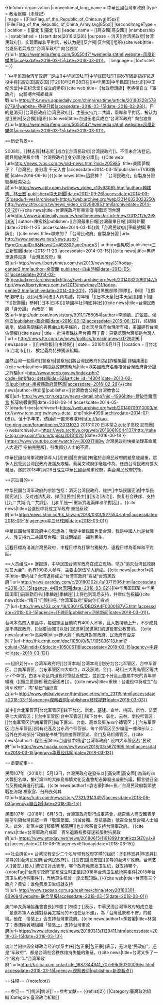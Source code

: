 {{Infobox organization
|conventional_long_name        = 中華民國台灣軍政府
|type      = 政治組織（未登記）<br />
|image     =  [[File:Flag_of_the_Republic_of_China.svg|85px]][[File:Flag_of_the_Republic_of_China_Army.svg|85px]]
|secondImageType = 
|location        = [[臺北市|臺北市]]
|leader_name      = [[高安國|高安國]]
|membership      = 
|established  = {{start date|2018|2|28}}
|purpose         = 消灭[[台湾民政府|台湾民政府]]，实现兩岸和平對話，被认为是[[反台獨|反台獨]]组织<ref>{{cite web|title=台退伍老兵成立“台湾军政府” 向台独宣战|url=http://wemedia.ifeng.com/50550471/wemedia.shtml|website=凤凰新媒体|accessdate=2018-03-15|date=2018-03-01}}</ref>。
|language        = 
|footnotes       = 
}}


'''中华民国台湾军政府'''是由[[中华民国陆军|中华民国陆军]]第6军团副指挥官退役中将[[高安国|高安国]]于2018年2月28日在[[中华民国|中华民国]]台北市[[中正纪念堂|中正纪念堂]]成立的组织<ref>{{cite web|title=【台政府頭痛】老將領自立「軍政府」 向騎呢台獨組織宣戰|url=https://hk.news.appledaily.com/china/realtime/article/20180228/57887794|website=蘋果日報|accessdate=2018-03-15|date=2018-02-28}}</ref>。目的是消灭[[台湾民政府|台湾民政府]]，主張支持九二共識，兩岸和平對話，被认为是[[统派|反台獨]]组织<ref>{{cite web|title=台退伍老兵成立“台湾军政府” 向台独宣战|url=http://wemedia.ifeng.com/50550471/wemedia.shtml|website=凤凰新媒体|accessdate=2018-03-15|date=2018-03-01}}</ref>。

==历史背景==

2008年，[[林志昇|林志昇]]成立[[台湾民政府|台湾民政府]]，不但未合法登记，而且開放民眾申請「台灣民政府[[身分證|身分證]]」<ref name="美國夢幌子？">{{Cite web |url=http://news.tvbs.com.tw/old-news.html?nid=205985 |title=美國夢幌子？「台灣民」身分證 千元入會 |accessdate=2014-03-15|publisher=TVBS新聞 |date=2016-06-16 }}</ref><ref name="這麼神？ 「台灣民政府」自製身分證號稱赴美免面試">{{cite news|title=這麼神？ 「台灣民政府」自製身分證號稱赴美免面試|url=http://www.ctitv.com.tw/news_video_c13v98085.html|author=賴建志、林士宏|publisher=中天新聞|date=2012-09-26|accessdate=2014-03-15|deadurl=yes|archiveurl=https://web.archive.org/web/20140320023250/http://www.ctitv.com.tw/news_video_c13v98085.html|archivedate=2014-03-20}}</ref><ref>{{cite news|title=台灣民政府屏東宣傳 爭取認同台灣 |url=http://www.appledaily.com.tw/realtimenews/article/new/20131125/298369/  | author=陳宏銘|publisher=[[台灣蘋果日報|台灣蘋果日報]]即時新聞 |date=2013-11-25 |accessdate=2014-03-15}}</ref>與「台灣民政府[[車輛號牌|車牌]]」<ref>{{cite news|title=哪來的？「台灣民政府」自製身分證 |url= http://www.setnews.net/News.aspx?PageGroupID=6&NewsID=4928&PageType=3 | author=張晃旼|publisher=三立新聞網|date=2013-11-23 |accessdate=2014-03-15}}</ref><ref>{{cite news|title=無牌車違停沒事 「台灣民政府」稱奇|url=http://www.libertytimes.com.tw/2013/new/may/31/today-center2.htm|author=余雪蘭|publisher=自由時報|date=2013-05-31|accessdate=2014-03-15|deadurl=yes|archiveurl=https://web.archive.org/web/20140320090147/http://www.libertytimes.com.tw/2013/new/may/31/today-center2.htm|archivedate=2014-03-20}}</ref>，招募[[黑熊部隊|軍隊]]，辦理「[[郡守|郡守]]」及[[司法|司法]]人員考試，每年組「[[日本天皇|日本天皇]][[陛下|陛下]]祝壽團」參拜[[日本|日本]][[靖國神社|靖國神社]]<ref name="台灣民政府「身分證」 內政部：無效">{{cite news|title=台灣民政府「身分證」 內政部：無效|url=http://udn.com/news/story/9911/1756054|author=李順德、許依晨、侯俐安|publisher=聯合報|date=2016-06-12|accessdate=2016-06-12}}</ref>，該組織表示，依據馬關條約與舊金山和平條約，日本天皇保有台灣所有權，美國握有台灣佔領權<ref name="自由時報 2016-06-11">{{cite news | title = 批洪素珠抹黑台獨 蔡丁貴：只要認同台灣都是台灣人 | url = http://news.ltn.com.tw/news/politics/breakingnews/1726096 | newspaper = [[自由時報|自由時報]] | date = 2016年6月11日 | location = [[台北市|台北市]]}}</ref>， 被定義為特殊獨派組織。

虽然台灣一些縣市[[警察局|警察局]]將台灣民政府列為[[詐騙集團|詐騙集團]]<ref>{{cite web|author=南投縣政府警察局|title=以美國政府名義核發台灣政府身分證之詐騙|url=http://www.ncpb.gov.tw/index.php?code=list&flag=detail&ids=32&article_id=14304|date=2013-02-19|publisher=南投縣政府警察局|accessdate=2016-02-26}}</ref><ref name="戳破詐騙謊言 拆穿統戰假面">{{cite news|author=林宜瑩|publisher=[[台灣教會公報|台灣教會公報]]|url=http://www.tcnn.org.tw/news-detail.php?nid=4996|title=戳破詐騙謊言 拆穿統戰假面|date=2013-08-14|accessdate=2014-05-31|deadurl=yes|archiveurl=https://web.archive.org/web/20140709110003/http://www.tcnn.org.tw/news-detail.php?nid=4996|archivedate=2014-07-09}}</ref>。但十多年来，该组织一直未被取缔<ref>[http://takao-tcg.ning.com/forum/topics/20131020 20131020 日本茶之水女子高校 訪問團] {{webarchive|url=https://web.archive.org/web/20160618044137/http://takao-tcg.ning.com/forum/topics/20131020 |date=2016-06-18 }}</ref><ref>[https://www.youtube.com/watch?v=i3lXQ1Tl8Bw 台灣民政府快樂法理革命萬人大遊行 空拍完整版]</ref>，引发部分人士的不满。

中華民國台灣軍政府領導人[[高安國|高安國]]有鑑於台灣民政府問題愈發嚴重，眾多人民受到台灣民政府洗腦及欺騙，蔡英文政府卻毫無作為、任由台灣民政府擴大發展，遂於2018年2月28日成立中華民國台灣軍政府，與台灣民政府抗衡。

==宗旨目的==

中华民国台湾军政府的宗旨包括：消灭台湾民政府、维护[[中华民国宪法|中华民国宪法]]、反对违法乱政、捍卫[[民主|民主]][[法治|法治]]、恢复社会秩序、支持[[九二共識|九二共識]]、 [[和平统一|重新實現兩岸和平對話]] 。<ref>{{cite news|title=台退役中将成立军政府 重批蔡政府|url=http://news.stnn.cc/hk_taiwan/2018/0301/527554.shtml|accessdate=2018-03-15|agency=星岛环球网|date=2018-03-01}}</ref>

中華民國台灣軍政府中心思想為：我愛中華民國也愛台灣、我是中國人也是台灣人、我支持九二共識反台獨、贊成兩岸統一福利民生。

近程目標為消滅台灣民政府，中程目標為打擊台獨勢力，遠程目標為兩岸和平對話。

==人员组成==
据报道，中华民国台湾军政府在成立现场，举办“消灭台湾民政府动员大会”，约有100多人参与，主要由退伍军人组成。<ref>{{cite news|author1=娟子|title=要内战？台湾退将成立“台湾军政府”宣战“台湾民政府”|url=http://news.eastday.com/c/20180302/u1a13711506.html|accessdate=2018-03-15|agency=中国台湾网|date=2018-03-02}}</ref>[[中华民国国军|中华民国国军]]前联勤司令[[季麟连|季麟连]]上将也到现场支持，并赠红包祝福<ref>{{cite news|title=“精日”们颤抖吧! “台湾军政府”要向你们宣战了!|url=http://news.163.com/18/0301/15/DBQSA4F0000187V5.html|accessdate=2018-03-15|agency=环球网|publisher=网易新闻|date=2018-03-01}}</ref>。

台湾本岛四大軍區中，每個軍區目前約有400人不等，且人數持續上升，不少成員是不滿民政府、[[台獨|台獨]]以及[[民進黨|民進黨]]的退役軍公教警消。 <ref name=鍾大鼎>{{cite news|author1=高易伸|title=鍾大鼎：蔡政府對軍政府、民政府有否差別？|url=http://hk.crntt.com/doc/1050/0/6/1/105006118.html?coluid=7&kindid=0&docid=105006118|accessdate=2018-03-15|agency=中评社|date=2018-03-13}}</ref>

==组织划分==
台湾军政府将[[台湾本岛|台湾本岛]]划分为台北军管区、台中军管区、台南军管区、台东军管区四大单位，以及澎湖、金门、马祖三大离岛管区等共计7个单位，由各军管区内退役将领就近成立，並設立不分區且直屬中央的青年軍組織（[[鐵血愛國者|鐵血愛國者]]）。<ref>{{cite news|title=重磅！台退役中将成立"台湾军政府"，向"精日"组织宣战|url=http://www.globalview.cn/html/societies/info_23115.html|accessdate=2018-03-15|agency=观察者网|publisher=环球视野|date=2018-03-03}}</ref>

其中[[台北军管区|台北军管区]]辖下台北、新北、基隆、宜兰、桃园、新竹、苗栗等七大师管区；[[台中军管区|台中军管区]]辖下台中、彰化、云林、南投师管区；[[台南军管区|台南军管区]]辖下嘉义、台南、高雄及屏东四个師管区；[[台东军管区|台东军管区]]则有花莲及台东两个师管部，每个师管区至少编组一维和部队；另外在外岛部分“政府秘书处”则直接管理澎湖、金门及马祖师管区。<ref>{{cite news|author1=程金玉|title=台退役中将组"台湾军政府" 设四大军管区战"民政府"|url=http://www.huaxia.com/xw/twxw/2018/03/5670999.html|accessdate=2018-03-15|agency=华夏经纬网|date=2018-03-13}}</ref>

==重要紀事==

民國107年（2018年）5月13日，台灣民政府遂發布以[[高安國|高安國]]為首的四大戰犯名單，排行第四的大陳島鄉情文化促進會胡志偉發出嚴重抗議，揚言號召全台反獨成員進行抗議。<ref>{{cite news|author1=袁志豪|title=影╱台灣民政府製頭號戰犯海報 檢察官、分局長列其中|url=https://udn.com/news/story/7321/3143497|accessdate=2018-06-03|agency=聯合報|date=2018-05-15}}</ref>

民國107年（2018年）6月15日，台灣軍政府舉行成軍茶會，總召集人高安國表示期望引領台灣民眾一齊「敬軍愛國、消滅台獨、反抗暴政」號召全台反台獨人士加入。此外，新黨主席[[郁慕明|郁慕明]]也出席茶會支持台灣軍政府。
<ref>{{cite news|title=台灣軍政府成軍　百名退將校換穿迷彩服對抗民政府|url=https://www.ettoday.net/news/20180615/1191899.htm#ixzz5IZCyJx9m |accessdate=2018-06-15|agency=ETtoday|date=2018-06-15}}</ref>

==社会舆论==
台湾现有至少二个名号带有政府字样的组织：即[[林志昇|林志昇]]领导的[[台湾民政府|台湾民政府]]、[[高安国|高安国]]领导的台湾军政府<ref name="看点"/>。台湾艺人[[黃安_(藝人)|黄安]]对此表示，哪个政府免费发卫生纸，就支持哪个。{{noteTag|“台湾军政府”宣布成立时正值[[2018年台湾卫生纸抢购事件|2018年台湾卫生纸抢购事件]]，当地卫生纸曾一度出现短缺。}}<ref>{{cite web|title=台湾有三个政府？黄安：谁免费发卫生纸就支持谁|url=http://www.zaobao.com.sg/realtime/china/story20180301-839084|website=联合早报|accessdate=2018-03-15|date=2018-03-01}}</ref>

澳門辛亥黃埔協進會會長[[林園丁|林園丁]]表示，中華民國台灣軍政府的成立是「是退將軍人表達對蔡英文當局的不信任及不滿」，為「台灣亂象和不安」的體現。他在「情感上」会支持台灣軍政府。<ref>{{cite news|author1=孫若蜜|title=林園丁：港澳陸黃埔組織「情感上」支持台灣軍政府|url=https://www.ettoday.net/news/20180313/1129411.htm|accessdate=2018-03-15|date=2018-03-13}}</ref>

淡江兰阳校园全球政治经济学系主任[[包正豪|包正豪]]表示，无论是“民政府”，还是“军政府”，都是台湾社会秩序维持失能的象征。<ref name="看点">{{cite news|title=台湾又多了一个“政府”叫“台湾军政府”|url=http://k.sina.com.cn/article_1887344341_707e96d50200066yj.html|accessdate=2018-03-15|agency=观察者网|publisher=新浪看点}}</ref>

==注释==
{{notefoot}}

==参见==
*[[统派|统派]]
==参考文献==
{{reflist|2}}
[[Category:臺灣政治組織|Category:臺灣政治組織]]